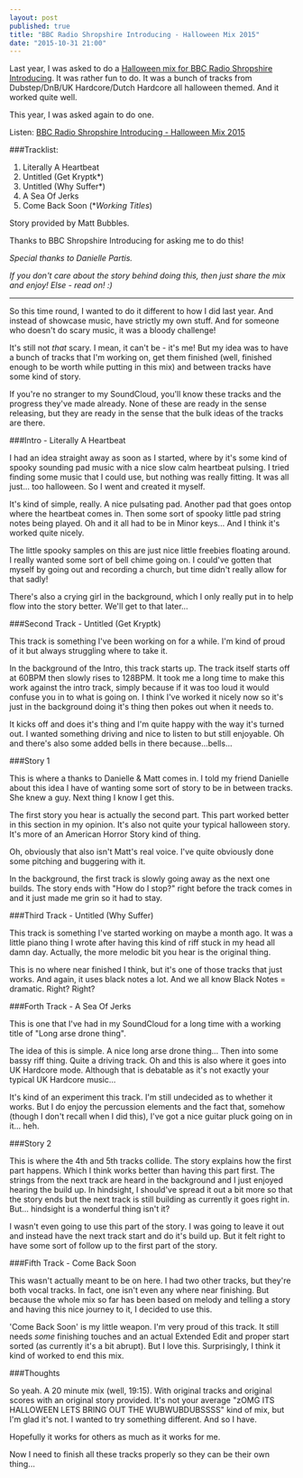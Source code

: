 ```yaml
---
layout: post
published: true
title: "BBC Radio Shropshire Introducing - Halloween Mix 2015"
date: "2015-10-31 21:00"
---
```

Last year, I was asked to do a [Halloween mix for BBC Radio Shropshire Introducing](https://soundcloud.com/danbennettuk/halloween-mix-mstr-2-1). It was rather fun to do. It was a bunch of tracks from Dubstep/DnB/UK Hardcore/Dutch Hardcore all halloween themed. And it worked quite well.

This year, I was asked again to do one. 

Listen: [BBC Radio Shropshire Introducing - Halloween Mix 2015](https://soundcloud.com/danbennettuk/halloween-2015-mstr)

###Tracklist:
1. Literally A Heartbeat
2. Untitled (Get Kryptk*)
3. Untitled (Why Suffer*)
4. A Sea Of Jerks
5. Come Back Soon
(**Working Titles*)

Story provided by Matt Bubbles.

Thanks to BBC Shropshire Introducing for asking me to do this!

*Special thanks to Danielle Partis.*

*If you don't care about the story behind doing this, then just share the mix and enjoy! Else - read on! :)*

---

So this time round, I wanted to do it different to how I did last year. And instead of showcase music, have strictly my own stuff. And for someone who doesn't do scary music, it was a bloody challenge!

It's still not *that* scary. I mean, it can't be - it's me! But my idea was to have a bunch of tracks that I'm working on, get them finished (well, finished enough to be worth while putting in this mix) and between tracks have some kind of story.

If you're no stranger to my SoundCloud, you'll know these tracks and the progress they've made already. None of these are ready in the sense releasing, but they are ready in the sense that the bulk ideas of the tracks are there.

###Intro - Literally A Heartbeat

I had an idea straight away as soon as I started, where by it's some kind of spooky sounding pad music with a nice slow calm heartbeat pulsing. I tried finding some music that I could use, but nothing was really fitting. It was all just... too halloween. So I went and created it myself.

It's kind of simple, really. A nice pulsating pad. Another pad that goes ontop where the heartbeat comes in. Then some sort of spooky little pad string notes being played. Oh and it all had to be in Minor keys... And I think it's worked quite nicely.

The little spooky samples on this are just nice little freebies floating around. I really wanted some sort of bell chime going on. I could've gotten that myself by going out and recording a church, but time didn't really allow for that sadly!

There's also a crying girl in the background, which I only really put in to help flow into the story better. We'll get to that later...

###Second Track - Untitled (Get Kryptk)

This track is something I've been working on for a while. I'm kind of proud of it but always struggling where to take it. 

In the background of the Intro, this track starts up. The track itself starts off at 60BPM then slowly rises to 128BPM. It took me a long time to make this work against the intro track, simply because if it was too loud it would confuse you in to what is going on. I think I've worked it nicely now so it's just in the background doing it's thing then pokes out when it needs to.

It kicks off and does it's thing and I'm quite happy with the way it's turned out. I wanted something driving and nice to listen to but still enjoyable. Oh and there's also some added bells in there because...bells...

###Story 1

This is where a thanks to Danielle & Matt comes in. I told my friend Danielle about this idea I have of wanting some sort of story to be in between tracks. She knew a guy. Next thing I know I get this.

The first story you hear is actually the second part. This part worked better in this section in my opinion. It's also not quite your typical halloween story. It's more of an American Horror Story kind of thing. 

Oh, obviously that also isn't Matt's real voice. I've quite obviously done some pitching and buggering with it.

In the background, the first track is slowly going away as the next one builds. The story ends with "How do I stop?" right before the track comes in and it just made me grin so it had to stay.

###Third Track - Untitled (Why Suffer)

This track is something I've started working on maybe a month ago. It was a little piano thing I wrote after having this kind of riff stuck in my head all damn day. Actually, the more melodic bit you hear is the original thing.

This is no where near finished I think, but it's one of those tracks that just works. And again, it uses black  notes a lot. And we all know Black Notes = dramatic. Right? Right?

###Forth Track - A Sea Of Jerks

This is one that I've had in my SoundCloud for a long time with a working title of "Long arse drone thing".

The idea of this is simple. A nice long arse drone thing... Then into some bassy riff thing. Quite a driving track. Oh and this is also where it goes into UK Hardcore mode. Although that is debatable as it's not exactly your typical UK Hardcore music... 

It's kind of an experiment this track. I'm still undecided as to whether it works. But I do enjoy the percussion elements and the fact that, somehow (though I don't recall when I did this), I've got a nice guitar pluck going on in it... heh.

###Story 2

This is where the 4th and 5th tracks collide. The story explains how the first part happens. Which I think works better than having this part first. The strings from the next track are heard in the background and I just enjoyed hearing the build up. In hindsight, I should've spread it out a bit more so that the story ends but the next track is still building as currently it goes right in. But... hindsight is a wonderful thing isn't it?

I wasn't even going to use this part of the story. I was going to leave it out and instead have the next track start and do it's build up. But it felt right to have some sort of follow up to the first part of the story.

###Fifth Track - Come Back Soon

This wasn't actually meant to be on here. I had two other tracks, but they're both vocal tracks. In fact, one isn't even any where near finishing. But because the whole mix so far has been based on melody and telling a story and having this nice journey to it, I decided to use this.

'Come Back Soon' is my little weapon. I'm very proud of this track. It still needs *some* finishing touches and an actual Extended Edit and proper start sorted (as currently it's a bit abrupt). But I love this. Surprisingly, I think it kind of worked to end this mix. 

###Thoughts

So yeah. A 20 minute mix (well, 19:15). With original tracks and original scores with an original story provided. It's not your average "zOMG ITS HALLOWEEN LETS BRING OUT THE WUBWUBDUBSSSS" kind of mix, but I'm glad it's not. I wanted to try something different. And so I have.

Hopefully it works for others as much as it works for me.

Now I need to finish all these tracks properly so they can be their own thing...
